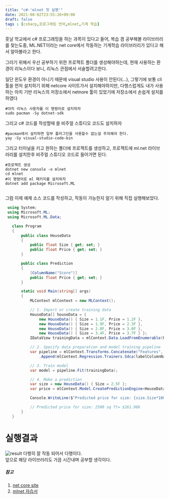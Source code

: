 ```yaml
---
title: "c#-'mlnet 첫 실행'"
date: 2021-08-02T23:55:26+09:00
draft: false
tags : [csharp,프로그래밍 언어,mlnet,기계 학습]
---
```


훗날 학교에서 c# 프로그래밍을 하는 과목이 있다고 들어, 복습 겸 공부해볼 라이브러리를 찾는도중, ML.NET이라는 net core에서 작동하는 기계학습 라이브러리가 있다고 해서 알아볼라고 한다.

그러기 위해서 우선 공부하기 위한 프로젝트 폴더를 생성해야하는데, 현재 사용하는 환경이 리눅스이다 보니, 리눅스 관점에서 서술할려고한다.

일단 윈도우 환경이 아니기 때문에 visual studio 사용이 안된다(...), 그렇기에 보통 cli 툴을 먼저 설치하기 위해 netcore 사이트가서 설치해야하지만, 다행스럽게도 내가 사용하는 아치 기반 리눅스의 저장소에서  netnore 툴이 있었기에 저장소에서 손쉽게 설치를 하였다

```
#아치 리눅스 사용자를 이 명령어로 설치하자
sudo pacman -Sy dotnet-sdk
```

그리고 c# 코드를 작성할때 쓸 비주얼 스튜디오 코드도 설치하자
```
#pacman에서 설치하면 일부 플러그인을 사용할수 없는걸 주의해야 한다.
yay -Sy visual-studio-code-bin
```

그리고 터미널을 키고 원하는 폴더에 프로젝트를 생성하고, 프로젝트에 ml.net 라이브러리를 설치한후 비주얼 스튜디오 코드로 들어가면 된다.
```
#프로젝트 생성
dotnet new console -o mlnet
cd mlnet
#이 명령어로 ml 패키지를 설치하자
dotnet add package Microsoft.ML


```

그럼 이제  예제 소스 코드를 작성하고, 작동이 가능한지 알기 위해 직접 실행해보았다.

```C#
 using System;
 using Microsoft.ML;
 using Microsoft.ML.Data;

   class Program
   {
       public class HouseData
       {
           public float Size { get; set; }
           public float Price { get; set; }
       }

       public class Prediction
       {
           [ColumnName("Score")]
           public float Price { get; set; }
       }

       static void Main(string[] args)
       {
           MLContext mlContext = new MLContext();

           // 1. Import or create training data
           HouseData[] houseData = {
               new HouseData() { Size = 1.1F, Price = 1.2F },
               new HouseData() { Size = 1.9F, Price = 2.3F },
               new HouseData() { Size = 2.8F, Price = 3.0F },
               new HouseData() { Size = 3.4F, Price = 3.7F } };
           IDataView trainingData = mlContext.Data.LoadFromEnumerable(houseData);

           // 2. Specify data preparation and model training pipeline
           var pipeline = mlContext.Transforms.Concatenate("Features", new[] { "Size" })
               .Append(mlContext.Regression.Trainers.Sdca(labelColumnName: "Price", maximumNumberOfIterations: 100));

           // 3. Train model
           var model = pipeline.Fit(trainingData);

           // 4. Make a prediction
           var size = new HouseData() { Size = 2.5F };
           var price = mlContext.Model.CreatePredictionEngine<HouseData, Prediction>(model).Predict(size);

           Console.WriteLine($"Predicted price for size: {size.Size*1000} sq ft= {price.Price*100:C}k");

           // Predicted price for size: 2500 sq ft= $261.98k
       }
   }
```

# 실행결과


![result](/posts/csharp/mlnet/0/result.png)
다행히 잘 작동 되어서 다행이다.  
앞으로 해당 라이브러리도 가끔 시간내며 공부할 생각이다.  


##### 참고
1. [net core site](https://dotnet.microsoft.com/)
2. [mlnet 자습서](https://docs.microsoft.com/ko-kr/dotnet/machine-learning/tutorials/)

